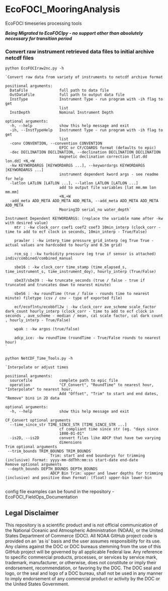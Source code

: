 # EcoFOCI_MooringAnalysis
EcoFOCI timeseries processing tools

***Being Migrated to EcoFOCIpy - no support other than absolutely necessary for transition period***

### Convert raw instrument retrieved data files to initial archive netcdf files

	python EcoFOCIraw2nc.py -h

	`Convert raw data from variety of instruments to netcdf archive format
	
	positional arguments:
	  DataFile              full path to data file
	  OutDataFile           full path to output data file
	  InstType              Instrument Type - run program with -ih flag to get
	                        list
	  InstDepth             Nominal Instrument Depth

	optional arguments:
	  -h, --help            show this help message and exit
	  -ih, --InstTypeHelp   Instrument Type - run program with -ih flag to get
	                        list
	  -conv CONVENTION, --convention CONVENTION
	  						EPIC or CF/COARDS format (defaults to epic)
	  -dec DECLINATION DECLINATION, --declination DECLINATION DECLINATION
	                        magnetic declination correction [lat.dd lon.dd] +N,+W
	  -kw KEYWORDARGS [KEYWORDARGS ...], --keywordargs KEYWORDARGS [KEYWORDARGS ...]
	                        instrument dependent kword args - see readme for help
	  -latlon LATLON [LATLON ...], --latlon LATLON [LATLON ...]
	                        add to output file variables [lat mm.mm lon mm.mm]
	                        +N,+W
	  -add_meta ADD_META ADD_META ADD_META, --add_meta ADD_META ADD_META ADD_META
	                        MooringID serial_no water_depth`

	Instrument Dependent KEYWORDARGS: (replace the variable name after -kw with desired value)
		mtr : -kw clock_corr coef1 coef2 coef3 10min_interp (clock_corr - time to add to ecf clock in seconds, 10min_interp - True/False)
		
		prawler : -kw interp_time pressure_grid_interp (eg True True - actual values are hardcoded to hourly and 0.5m grid) 
		
		rcm_sg : -kw turbidity pressure (eg true if sensor is attached) indiv/combined/combined_manual
		
		sbe16 : -kw clock_corr time_stamp (time_elapsed_s, time_instrument_s, time_instrument_doy), hourly_interp (True/False)

		sbe37/sbe39 : -kw truncate_seconds (true / false - true if truncated and truncates down to nearest minute)
		
		sbe56 : -kw roundTime (true / false - rounds time to nearest minute) filetype (csv / cnv - type of exported file)
		
		ecf/ecoflntu/ecobbfl2w : -kw clock_corr ave_scheme scale_factor dark_count hourly_interp (clock_corr - time to add to ecf clock in seconds , ave_scheme - median / mean, cal scale factor, cal dark count , hourly_interp - True/False) 
		
		wpak : -kw argos (true/false) 

		adcp_ice: -kw roundTime (roundTime - True/False rounds to nearest hour) 
	`

###

	python NetCDF_Time_Tools.py -h

	`Interpolate or adjust times

	positional arguments:
	  sourcefile            complete path to epic file
	  operation             "CF_Convert", "RoundTime" to nearest hour, "Interpolate" to nearest hour, 
	  						Add "Offset", "Trim" to start and end dates, "Remove" bins in 2D data

	optional arguments:
	  -h, --help            show this help message and exit

	CF_Convert optional arguments
	  --time_since_str TIME_SINCE_STR [TIME_SINCE_STR ...]
	                        cf compliant time since str (eg. "days since
	                        1800-01-01"
	  -is2D, --is2D         convert files like ADCP that have two varying
	                        dimensions
	Trim optional arguments
  	 --trim_bounds TRIM_BOUNDS TRIM_BOUNDS
                        Trim: start and end boundarys for trimming (inclusive) Format: yyyy-mm-ddThh:mm:ss start-date end-date
	Remove optional arguments
  	 --depth_bounds DEPTH_BOUNDS DEPTH_BOUNDS
                        ADCP Bin Trim: upper and lower depths for trimming (inclusive) and positive down Format: (float) upper-bin lower-bin
	`


config file examples can be found in the repository - EcoFOCI_FieldOps_Documentation

## Legal Disclaimer

This repository is a scientific product and is not official communication of the National Oceanic and Atmospheric Administration (NOAA), or the United States Department of Commerce (DOC).
All NOAA GitHub project code is provided on an 'as is' basis and the user assumes responsibility for its use.
Any claims against the DOC or DOC bureaus stemming from the use of this GitHub project will be governed by all applicable Federal law.
Any reference to specific commercial products, processes, or services by service mark, trademark, manufacturer, or otherwise, does not constitute or imply their endorsement, recommendation, or favoring by the DOC.
The DOC seal and logo, or the seal and logo of a DOC bureau, shall not be used in any manner to imply endorsement of any commercial product or activity by the DOC or the United States Government.
